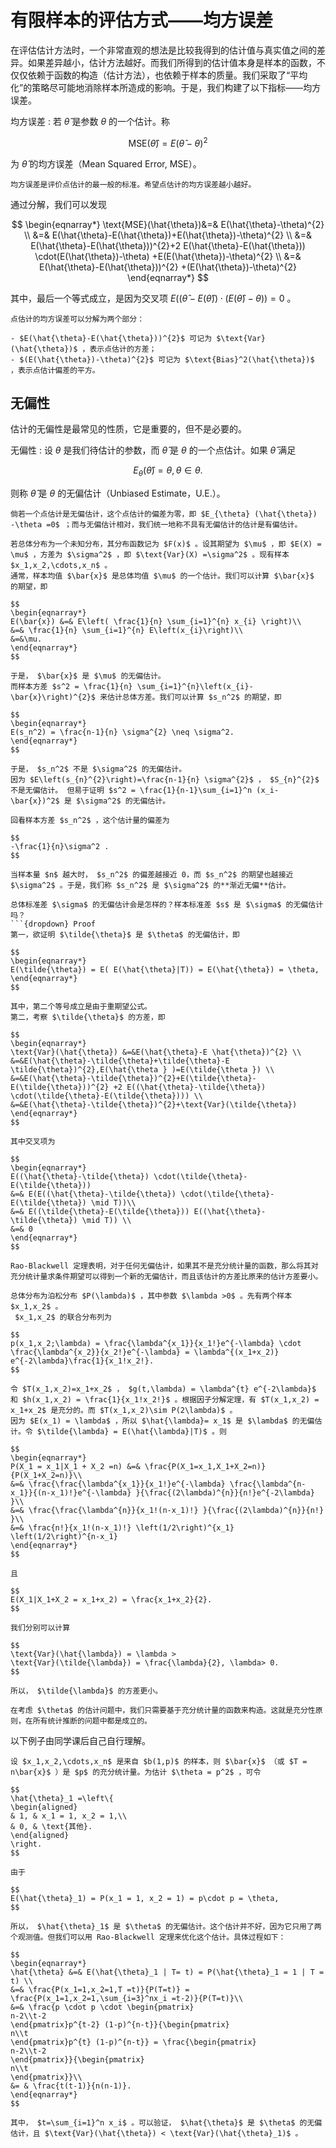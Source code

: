 # 有限样本的评估方式——均方误差
在评估估计方法时，一个非常直观的想法是比较我得到的估计值与真实值之间的差异。如果差异越小，估计方法越好。而我们所得到的估计值本身是样本的函数，不仅仅依赖于函数的构造（估计方法），也依赖于样本的质量。我们采取了“平均化”的策略尽可能地消除样本所造成的影响。于是，我们构建了以下指标——均方误差。

均方误差
: 若 $\hat{\theta}$ 是参数 $\theta$ 的一个估计。称

$$
\text{MSE}(\hat{\theta}) = E(\hat{\theta}-\theta)^2
$$

为 $\hat{\theta}$ 的均方误差（Mean Squared Error, MSE）。

```{admonition} Remark
均方误差是评价点估计的最一般的标准。希望点估计的均方误差越小越好。
```

通过分解，我们可以发现

$$
\begin{eqnarray*}
\text{MSE}(\hat{\theta})&=& E(\hat{\theta}-\theta)^{2} \\
&=& E(\hat{\theta}-E(\hat{\theta})+E(\hat{\theta})-\theta)^{2} \\
&=& E(\hat{\theta}-E(\hat{\theta}))^{2}+2 E(\hat{\theta}-E(\hat{\theta})) \cdot(E(\hat{\theta})-\theta) +E(E(\hat{\theta})-\theta)^{2}
\\
&=& E(\hat{\theta}-E(\hat{\theta}))^{2} +(E(\hat{\theta})-\theta)^{2}
\end{eqnarray*}
$$

其中，最后一个等式成立，是因为交叉项 $E\left((\hat{\theta}-E(\hat{\theta})) \cdot(E(\hat{\theta})-\theta) \right)=0$ 。

```{admonition} Remark
点估计的均方误差可以分解为两个部分：

- $E(\hat{\theta}-E(\hat{\theta}))^{2}$ 可记为 $\text{Var}(\hat{\theta})$ ，表示点估计的方差；
- $(E(\hat{\theta})-\theta)^{2}$ 可记为 $\text{Bias}^2(\hat{\theta})$ ，表示点估计偏差的平方。

```

## 无偏性
估计的无偏性是最常见的性质，它是重要的，但不是必要的。

无偏性
: 设 $\theta$ 是我们待估计的参数，而 $\hat{\theta}$ 是 $\theta$ 的一个点估计。如果 $\hat{\theta}$ 满足

$$
E_{\theta} (\hat{\theta}) = \theta, \theta \in \theta.
$$

则称 $\hat{\theta}$ 是 $\theta$ 的无偏估计（Unbiased Estimate，U.E.）。

```{admonition} Remark
倘若一个点估计是无偏估计，这个点估计的偏差为零，即 $E_{\theta} (\hat{\theta}) -\theta =0$ ；而与无偏估计相对，我们统一地称不具有无偏估计的估计是有偏估计。
```

`````{prf:example}
若总体分布为一个未知分布，其分布函数记为 $F(x)$ 。设其期望为 $\mu$ ，即 $E(X) = \mu$ ，方差为 $\sigma^2$ ，即 $\text{Var}(X) =\sigma^2$ 。现有样本 $x_1,x_2,\cdots,x_n$ 。
通常，样本均值 $\bar{x}$ 是总体均值 $\mu$ 的一个估计。我们可以计算 $\bar{x}$ 的期望，即

$$
\begin{eqnarray*}
E(\bar{x}) &=& E\left( \frac{1}{n} \sum_{i=1}^{n} x_{i} \right)\\
&=& \frac{1}{n} \sum_{i=1}^{n} E\left(x_{i}\right)\\
&=&\mu.
\end{eqnarray*}
$$

于是， $\bar{x}$ 是 $\mu$ 的无偏估计。
而样本方差 $s^2 = \frac{1}{n} \sum_{i=1}^{n}\left(x_{i}-\bar{x}\right)^{2}$ 来估计总体方差。我们可以计算 $s_n^2$ 的期望，即

$$
\begin{eqnarray*}
E(s_n^2) = \frac{n-1}{n} \sigma^{2} \neq \sigma^2.
\end{eqnarray*}
$$

于是， $s_n^2$ 不是 $\sigma^2$ 的无偏估计。
因为 $E\left(s_{n}^{2}\right)=\frac{n-1}{n} \sigma^{2}$ ， $S_{n}^{2}$ 不是无偏估计。 但易于证明 $s^2 = \frac{1}{n-1}\sum_{i=1}^n (x_i-\bar{x})^2$ 是 $\sigma^2$ 的无偏估计。
`````

```{admonition} Remark
回看样本方差 $s_n^2$ ，这个估计量的偏差为

$$
-\frac{1}{n}\sigma^2 .
$$

当样本量 $n$ 越大时， $s_n^2$ 的偏差越接近 0，而 $s_n^2$ 的期望也越接近 $\sigma^2$ 。于是，我们称 $s_n^2$ 是 $\sigma^2$ 的**渐近无偏**估计。
```

```{admonition} Question
总体标准差 $\sigma$ 的无偏估计会是怎样的？样本标准差 $s$ 是 $\sigma$ 的无偏估计吗？
```{dropdown} Proof
第一，欲证明 $\tilde{\theta}$ 是 $\theta$ 的无偏估计，即

$$
\begin{eqnarray*}
E(\tilde{\theta}) = E( E(\hat{\theta}|T)) = E(\hat{\theta}) = \theta,
\end{eqnarray*}
$$

其中，第二个等号成立是由于重期望公式。
第二，考察 $\tilde{\theta}$ 的方差，即

$$
\begin{eqnarray*}
\text{Var}(\hat{\theta}) &=&E(\hat{\theta}-E \hat{\theta})^{2} \\
&=&E(\hat{\theta}-\tilde{\theta}+\tilde{\theta}-E \tilde{\theta})^{2},E(\hat{\theta } )=E(\tilde{\theta }) \\
&=&E(\hat{\theta}-\tilde{\theta})^{2}+E(\tilde{\theta}-E(\tilde{\theta}))^{2} +2 E((\hat{\theta}-\tilde{\theta}) \cdot(\tilde{\theta}-E(\tilde{\theta}))) \\
&=&E(\hat{\theta}-\tilde{\theta})^{2}+\text{Var}(\tilde{\theta})
\end{eqnarray*}
$$

其中交叉项为

$$
\begin{eqnarray*}
E((\hat{\theta}-\tilde{\theta}) \cdot(\tilde{\theta}-E(\tilde{\theta}))
&=& E(E((\hat{\theta}-\tilde{\theta}) \cdot(\tilde{\theta}-E(\tilde{\theta}) \mid T))\\
&=& E((\tilde{\theta}-E(\tilde{\theta})) E((\hat{\theta}-\tilde{\theta}) \mid T)) \\
&=& 0
\end{eqnarray*}
$$

```


```{admonition} Remark
Rao-Blackwell 定理表明，对于任何无偏估计，如果其不是充分统计量的函数，那么将其对充分统计量求条件期望可以得到一个新的无偏估计，而且该估计的方差比原来的估计方差要小。
```

`````{prf:example}
总体分布为泊松分布 $P(\lambda)$ ，其中参数 $\lambda >0$ 。先有两个样本 $x_1,x_2$ 。
 $x_1,x_2$ 的联合分布列为

$$
p(x_1,x_2;\lambda) = \frac{\lambda^{x_1}}{x_1!}e^{-\lambda} \cdot \frac{\lambda^{x_2}}{x_2!}e^{-\lambda} = \lambda^{(x_1+x_2)} e^{-2\lambda}\frac{1}{x_1!x_2!}.
$$

令 $T(x_1,x_2)=x_1+x_2$ ， $g(t,\lambda) = \lambda^{t} e^{-2\lambda}$ 和 $h(x_1,x_2) = \frac{1}{x_1!x_2!}$ 。根据因子分解定理，有 $T(x_1,x_2) = x_1+x_2$ 是充分的。而 $T(x_1,x_2)\sim P(2\lambda)$ 。
因为 $E(x_1) = \lambda$ ，所以 $\hat{\lambda}= x_1$ 是 $\lambda$ 的无偏估计。令 $\tilde{\lambda} = E(\hat{\lambda}|T)$ 。则

$$
\begin{eqnarray*}
P(X_1 = x_1|X_1 + X_2 =n) &=& \frac{P(X_1=x_1,X_1+X_2=n)}{P(X_1+X_2=n)}\\
&=& \frac{\frac{\lambda^{x_1}}{x_1!}e^{-\lambda} \frac{\lambda^{n-x_1}}{(n-x_1)!}e^{-\lambda} }{\frac{(2\lambda)^{n}}{n!}e^{-2\lambda} }\\
&=& \frac{\frac{\lambda^{n}}{x_1!(n-x_1)!} }{\frac{(2\lambda)^{n}}{n!} }\\
&=& \frac{n!}{x_1!(n-x_1)!} \left(1/2\right)^{x_1} \left(1/2\right)^{n-x_1}
\end{eqnarray*}
$$

且

$$
E(X_1|X_1+X_2 = x_1+x_2) = \frac{x_1+x_2}{2}.
$$

我们分别可以计算

$$
\text{Var}(\hat{\lambda}) = \lambda >
\text{Var}(\tilde{\lambda}) = \frac{\lambda}{2}, \lambda> 0.
$$

所以， $\tilde{\lambda}$ 的方差更小。
`````

```{admonition} Remark
在考虑 $\theta$ 的估计问题中，我们只需要基于充分统计量的函数来构造。这就是充分性原则，在所有统计推断的问题中都是成立的。
```

以下例子由同学课后自己自行理解。

`````{prf:example}
设 $x_1,x_2,\cdots,x_n$ 是来自 $b(1,p)$ 的样本，则 $\bar{x}$ （或 $T = n\bar{x}$ ）是 $p$ 的充分统计量。为估计 $\theta = p^2$ ，可令

$$
\hat{\theta}_1 =\left\{
\begin{aligned}
& 1, & x_1 = 1, x_2 = 1,\\
& 0, & \text{其他}.
\end{aligned}
\right.
$$

由于

$$
E(\hat{\theta}_1) = P(x_1 = 1, x_2 = 1) = p\cdot p = \theta,
$$

所以， $\hat{\theta}_1$ 是 $\theta$ 的无偏估计。这个估计并不好，因为它只用了两个观测值。但我们可以用 Rao-Blackwell 定理来优化这个估计。具体过程如下：

$$
\begin{eqnarray*}
\hat{\theta} &=& E(\hat{\theta}_1 | T= t) = P(\hat{\theta}_1 = 1 | T = t) \\
&=& \frac{P(x_1=1,x_2=1,T =t)}{P(T=t)} = \frac{P(x_1=1,x_2=1,\sum_{i=3}^nx_i =t-2)}{P(T=t)}\\
&=& \frac{p \cdot p \cdot \begin{pmatrix}
n-2\\t-2
\end{pmatrix}p^{t-2} (1-p)^{n-t}}{\begin{pmatrix}
n\\t
\end{pmatrix}p^{t} (1-p)^{n-t}} = \frac{\begin{pmatrix}
n-2\\t-2
\end{pmatrix}}{\begin{pmatrix}
n\\t
\end{pmatrix}}\\
&= & \frac{t(t-1)}{n(n-1)}.
\end{eqnarray*}
$$

其中， $t=\sum_{i=1}^n x_i$ 。可以验证， $\hat{\theta}$ 是 $\theta$ 的无偏估计，且 $\text{Var}(\hat{\theta}) < \text{Var}(\hat{\theta}_1)$ 。
`````